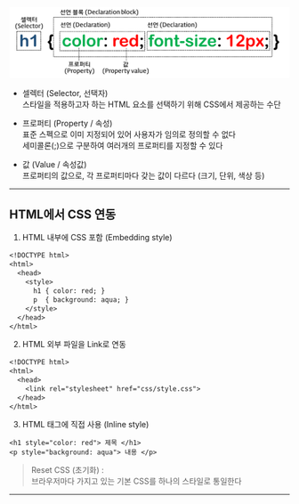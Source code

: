 ![Alt text](./images/css-syntax.png)  

* 셀렉터 (Selector, 선택자)  
  스타일을 적용하고자 하는 HTML 요소를 선택하기 위해 CSS에서 제공하는 수단  

* 프로퍼티 (Property / 속성)  
  표준 스펙으로 이미 지정되어 있어 사용자가 임의로 정의할 수 없다  
  세미콜론(;)으로 구분하여 여러개의 프로퍼티를 지정할 수 있다  

* 값 (Value / 속성값)  
  프로퍼티의 값으로, 각 프로퍼티마다 갖는 값이 다르다 (크기, 단위, 색상 등)  

***

## HTML에서 CSS 연동  
  1. HTML 내부에 CSS 포함 (Embedding style)  
  ~~~
  <!DOCTYPE html>
  <html>
    <head>
      <style>
        h1 { color: red; }
        p  { background: aqua; }
      </style>
    </head>
  </html>
  ~~~  

  2. HTML 외부 파일을 Link로 연동  
  ~~~
  <!DOCTYPE html>
  <html>
    <head>
      <link rel="stylesheet" href="css/style.css">
    </head>
  </html>
  ~~~  

  3. HTML 태그에 직접 사용 (Inline style)  
  ~~~
  <h1 style="color: red"> 제목 </h1>
  <p style="background: aqua"> 내용 </p>
  ~~~  

> Reset CSS (초기화) :   
  브라우저마다 가지고 있는 기본 CSS를 하나의 스타일로 통일한다  

***



 
  


  